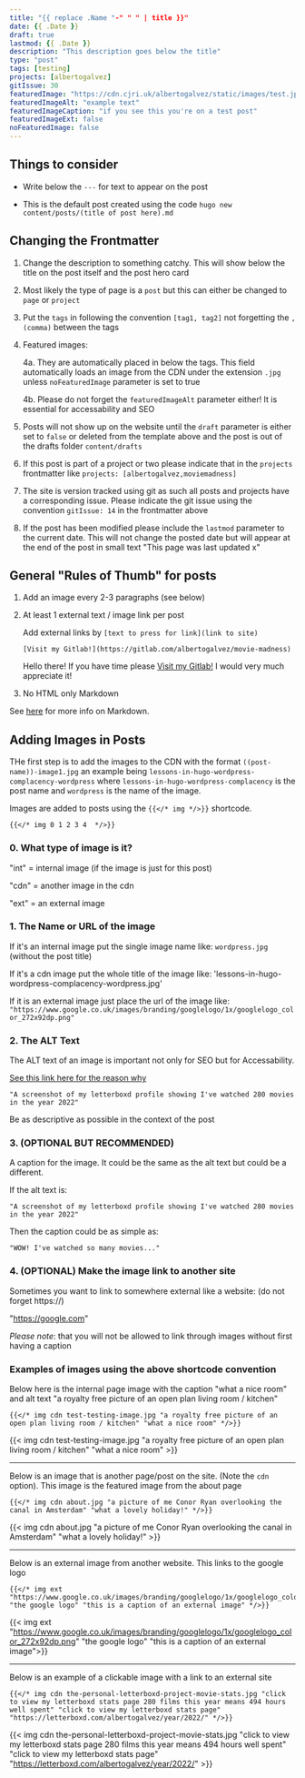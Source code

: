 ```yaml
---
title: "{{ replace .Name "-" " " | title }}"
date: {{ .Date }}
draft: true
lastmod: {{ .Date }}
description: "This description goes below the title"
type: "post"
tags: [testing]
projects: [albertogalvez]
gitIssue: 30
featuredImage: "https://cdn.cjri.uk/albertogalvez/static/images/test.jpg"
featuredImageAlt: "example text"
featuredImageCaption: "if you see this you're on a test post"
featuredImageExt: false
noFeaturedImage: false
---
```


## Things to consider

- Write below the `---` for text to appear on the post

- This is the default post created using the code `hugo new content/posts/(title of post here).md`

## Changing the Frontmatter

1. Change the description to something catchy. This will show below the title on the post itself and the post hero card

2. Most likely the type of page is a `post` but this can either be changed to `page` or `project`

3. Put the `tags` in following the convention `[tag1, tag2]` not forgetting the `, (comma)` between the tags

4. Featured images:

    4a. They are automatically placed in below  the tags. This field automatically loads an image from the CDN under the extension `.jpg` unless `noFeaturedImage` parameter is set to true

    4b. Please do not forget the `featuredImageAlt` parameter either! It is essential for accessability and SEO

5. Posts will not show up on the website until the `draft` parameter is either set to `false` or deleted from the template above and the post is out of the drafts folder `content/drafts`

6. If this post is part of a project or two please indicate that in the `projects` frontmatter like `projects: [albertogalvez,moviemadness]`

7. The site is version tracked using git as such all posts and projects have a corresponding issue. Please indicate the git issue using the convention `gitIssue: 14` in the frontmatter above

8. If the post has been modified please include the `lastmod` parameter to the current date. This will not change the posted date but will appear at the end of the post in small text "This page was last updated x"

## General "Rules of Thumb" for posts

1. Add an image every 2-3 paragraphs (see below)

2. At least 1 external text / image link per post

    Add external links by `[text to press for link](link to site)`

    `[Visit my Gitlab!](https://gitlab.com/albertogalvez/movie-madness)`

    Hello there! If you have time please [Visit my Gitlab!](https://gitlab.com/albertogalvez/movie-madness) I would very much appreciate it!

3. No HTML only Markdown

See [here](https://www.markdownguide.org/basic-syntax) for more info on Markdown.

## Adding Images in Posts

THe first step is to add the images to the CDN with the format `((post-name))-image1.jpg` an example being `lessons-in-hugo-wordpress-complacency-wordpress` where `lessons-in-hugo-wordpress-complacency` is the post name and `wordpress` is the name of the image.

Images are added to posts using the `{{</* img */>}}` shortcode.

`{{</* img 0 1 2 3 4  */>}}`

### 0. What type of image is it?

"int" = internal image (if the image is just for this post)

"cdn" = another image in the cdn

"ext" = an external image

### 1. The Name or URL of the image

If it's an internal image put the single image name like: `wordpress.jpg` (without the post title)

If it's a cdn image put the whole title of the image like: 'lessons-in-hugo-wordpress-complacency-wordpress.jpg'

If it is an external image just place the url of the image like: `"https://www.google.co.uk/images/branding/googlelogo/1x/googlelogo_color_272x92dp.png"`

### 2. The ALT Text

The ALT text of an image is important not only for SEO but for Accessability.

[See this link here for the reason why](https://accessibility.huit.harvard.edu/describe-content-images)

`"A screenshot of my letterboxd profile showing I've watched 280 movies in the year 2022"`

Be as descriptive as possible in the context of the post

### 3. (OPTIONAL BUT RECOMMENDED)

A caption for the image. It could be the same as the alt text but could be a different.

If the alt text is:

`"A screenshot of my letterboxd profile showing I've watched 280 movies in the year 2022"`

Then the caption could be as simple as:

`"WOW! I've watched so many movies..."`

### 4. (OPTIONAL) Make the image link to another site

Sometimes you want to link to somewhere external like a website: (do not forget https://)

"https://google.com"

*Please note*: that you will not be allowed to link through images without first having a caption

### Examples of images using the above shortcode convention

Below here is the internal page image with the caption "what a nice room" and alt text "a royalty free picture of an open plan living room / kitchen"

```go-html
{{</* img cdn test-testing-image.jpg "a royalty free picture of an open plan living room / kitchen" "what a nice room" */>}}
```

{{< img cdn test-testing-image.jpg "a royalty free picture of an open plan living room / kitchen" "what a nice room" >}}

----

Below is an image that is another page/post on the site. (Note the `cdn` option). This image is the featured image from the about page

```go-html
{{</* img cdn about.jpg "a picture of me Conor Ryan overlooking the canal in Amsterdam" "what a lovely holiday!" */>}}
```

{{< img cdn about.jpg "a picture of me Conor Ryan overlooking the canal in Amsterdam" "what a lovely holiday!" >}}

----

Below is an external image from another website. This links to the google logo

```go-html
{{</* img ext "https://www.google.co.uk/images/branding/googlelogo/1x/googlelogo_color_272x92dp.png" "the google logo" "this is a caption of an external image" */>}}
```

{{< img ext "https://www.google.co.uk/images/branding/googlelogo/1x/googlelogo_color_272x92dp.png" "the google logo" "this is a caption of an external image">}}

----

Below is an example of a clickable image with a link to an external site

```go-html
{{</* img cdn the-personal-letterboxd-project-movie-stats.jpg "click to view my letterboxd stats page 280 films this year means 494 hours well spent" "click to view my letterboxd stats page" "https://letterboxd.com/albertogalvez/year/2022/" */>}}
```

{{< img cdn the-personal-letterboxd-project-movie-stats.jpg "click to view my letterboxd stats page 280 films this year means 494 hours well spent" "click to view my letterboxd stats page" "https://letterboxd.com/albertogalvez/year/2022/" >}}

